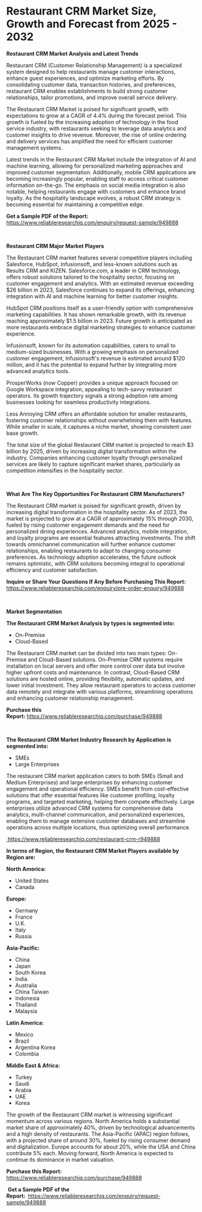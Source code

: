 <p><h1>Restaurant CRM Market Size, Growth and Forecast from 2025 - 2032</h1></p><p><strong>Restaurant CRM Market Analysis and Latest Trends</strong></p>
<p><p>Restaurant CRM (Customer Relationship Management) is a specialized system designed to help restaurants manage customer interactions, enhance guest experiences, and optimize marketing efforts. By consolidating customer data, transaction histories, and preferences, restaurant CRM enables establishments to build strong customer relationships, tailor promotions, and improve overall service delivery.</p><p>The Restaurant CRM Market is poised for significant growth, with expectations to grow at a CAGR of 4.4% during the forecast period. This growth is fueled by the increasing adoption of technology in the food service industry, with restaurants seeking to leverage data analytics and customer insights to drive revenue. Moreover, the rise of online ordering and delivery services has amplified the need for efficient customer management systems.</p><p>Latest trends in the Restaurant CRM Market include the integration of AI and machine learning, allowing for personalized marketing approaches and improved customer segmentation. Additionally, mobile CRM applications are becoming increasingly popular, enabling staff to access critical customer information on-the-go. The emphasis on social media integration is also notable, helping restaurants engage with customers and enhance brand loyalty. As the hospitality landscape evolves, a robust CRM strategy is becoming essential for maintaining a competitive edge.</p></p>
<p><strong>Get a Sample PDF of the Report:&nbsp;</strong> <a href="https://www.reliableresearchiq.com/enquiry/request-sample/949888?utm_campaign=3124&utm_medium=2&utm_source=Github&utm_content=ia&utm_term=16042025&utm_id=restaurant-crm">https://www.reliableresearchiq.com/enquiry/request-sample/949888</a></p>
<p>&nbsp;</p>
<p><strong>Restaurant CRM Major Market Players</strong></p>
<p><p>The Restaurant CRM market features several competitive players including Salesforce, HubSpot, Infusionsoft, and less-known solutions such as Results CRM and KIZEN. Salesforce.com, a leader in CRM technology, offers robust solutions tailored to the hospitality sector, focusing on customer engagement and analytics. With an estimated revenue exceeding $26 billion in 2023, Salesforce continues to expand its offerings, enhancing integration with AI and machine learning for better customer insights.</p><p>HubSpot CRM positions itself as a user-friendly option with comprehensive marketing capabilities. It has shown remarkable growth, with its revenue reaching approximately $1.5 billion in 2023. Future growth is anticipated as more restaurants embrace digital marketing strategies to enhance customer experience.</p><p>Infusionsoft, known for its automation capabilities, caters to small to medium-sized businesses. With a growing emphasis on personalized customer engagement, Infusionsoft's revenue is estimated around $120 million, and it has the potential to expand further by integrating more advanced analytics tools.</p><p>ProsperWorks (now Copper) provides a unique approach focused on Google Workspace integration, appealing to tech-savvy restaurant operators. Its growth trajectory signals a strong adoption rate among businesses looking for seamless productivity integrations.</p><p>Less Annoying CRM offers an affordable solution for smaller restaurants, fostering customer relationships without overwhelming them with features. While smaller in scale, it captures a niche market, showing consistent user base growth.</p><p>The total size of the global Restaurant CRM market is projected to reach $3 billion by 2025, driven by increasing digital transformation within the industry. Companies enhancing customer loyalty through personalized services are likely to capture significant market shares, particularly as competition intensifies in the hospitality sector.</p></p>
<p>&nbsp;</p>
<p><strong>What Are The Key Opportunities For Restaurant CRM Manufacturers?</strong></p>
<p><p>The Restaurant CRM market is poised for significant growth, driven by increasing digital transformation in the hospitality sector. As of 2023, the market is projected to grow at a CAGR of approximately 15% through 2030, fueled by rising customer engagement demands and the need for personalized dining experiences. Advanced analytics, mobile integration, and loyalty programs are essential features attracting investments. The shift towards omnichannel communication will further enhance customer relationships, enabling restaurants to adapt to changing consumer preferences. As technology adoption accelerates, the future outlook remains optimistic, with CRM solutions becoming integral to operational efficiency and customer satisfaction.</p></p>
<p><strong>Inquire or Share Your Questions If Any Before Purchasing This Report:</strong> <a href="https://www.reliableresearchiq.com/enquiry/pre-order-enquiry/949888?utm_campaign=3124&utm_medium=2&utm_source=Github&utm_content=ia&utm_term=16042025&utm_id=restaurant-crm">https://www.reliableresearchiq.com/enquiry/pre-order-enquiry/949888</a></p>
<p>&nbsp;</p>
<p><strong>Market Segmentation</strong></p>
<p><strong>The Restaurant CRM Market Analysis by types is segmented into:</strong></p>
<p><ul><li>On-Premise</li><li>Cloud-Based</li></ul></p>
<p><p>The Restaurant CRM market can be divided into two main types: On-Premise and Cloud-Based solutions. On-Premise CRM systems require installation on local servers and offer more control over data but involve higher upfront costs and maintenance. In contrast, Cloud-Based CRM solutions are hosted online, providing flexibility, automatic updates, and lower initial investment. They allow restaurant operators to access customer data remotely and integrate with various platforms, streamlining operations and enhancing customer relationship management.</p></p>
<p><strong>Purchase this Report:&nbsp;</strong><a href="https://www.reliableresearchiq.com/purchase/949888?utm_campaign=3124&utm_medium=2&utm_source=Github&utm_content=ia&utm_term=16042025&utm_id=restaurant-crm">https://www.reliableresearchiq.com/purchase/949888</a></p>
<p>&nbsp;</p>
<p><strong>The Restaurant CRM Market Industry Research by Application is segmented into:</strong></p>
<p><ul><li>SMEs</li><li>Large Enterprises</li></ul></p>
<p><p>The restaurant CRM market application caters to both SMEs (Small and Medium Enterprises) and large enterprises by enhancing customer engagement and operational efficiency. SMEs benefit from cost-effective solutions that offer essential features like customer profiling, loyalty programs, and targeted marketing, helping them compete effectively. Large enterprises utilize advanced CRM systems for comprehensive data analytics, multi-channel communication, and personalized experiences, enabling them to manage extensive customer databases and streamline operations across multiple locations, thus optimizing overall performance.</p></p>
<p><a href="https://www.reliableresearchiq.com/restaurant-crm-r949888?utm_campaign=3124&utm_medium=2&utm_source=Github&utm_content=ia&utm_term=16042025&utm_id=restaurant-crm">&nbsp;https://www.reliableresearchiq.com/restaurant-crm-r949888</a></p>
<p><strong>In terms of Region, the Restaurant CRM Market Players available by Region are:</strong></p>
<p>
    <p> <strong> North America: </strong>
        <ul>
            <li>United States</li>
            <li>Canada</li>
        </ul>
        </p> 
    <p> <strong> Europe: </strong>
        <ul>
            <li>Germany</li>
            <li>France</li>
            <li>U.K.</li>
            <li>Italy</li>
            <li>Russia</li>
        </ul>
        </p> 
    <p> <strong> Asia-Pacific: </strong>
        <ul>
            <li>China</li>
            <li>Japan</li>
            <li>South Korea</li>
            <li>India</li>
            <li>Australia</li>
            <li>China Taiwan</li>
            <li>Indonesia</li>
            <li>Thailand</li>
            <li>Malaysia</li>
        </ul>
        </p> 
    <p> <strong> Latin America: </strong>
        <ul>
            <li>Mexico</li>
            <li>Brazil</li>
            <li>Argentina Korea</li>
            <li>Colombia</li>
        </ul>
        </p> 
    <p> <strong> Middle East & Africa: </strong>
        <ul>
            <li>Turkey</li>
            <li>Saudi</li>
            <li>Arabia</li>
            <li>UAE</li>
            <li>Korea</li>
        </ul>
    </p>
    </p>
<p><p>The growth of the Restaurant CRM market is witnessing significant momentum across various regions. North America holds a substantial market share of approximately 40%, driven by technological advancements and a high density of restaurants. The Asia-Pacific (APAC) region follows, with a projected share of around 30%, fueled by rising consumer demand and digitalization. Europe accounts for about 20%, while the USA and China contribute 5% each. Moving forward, North America is expected to continue its dominance in market valuation.</p></p>
<p><strong>Purchase this Report: </strong><a href="https://www.reliableresearchiq.com/purchase/949888?utm_campaign=3124&utm_medium=2&utm_source=Github&utm_content=ia&utm_term=16042025&utm_id=restaurant-crm">https://www.reliableresearchiq.com/purchase/949888</a></p>
<p>&nbsp;<strong>Get a Sample PDF of the Report:&nbsp;&nbsp;</strong><a href="https://www.reliableresearchiq.com/enquiry/request-sample/949888?utm_campaign=3124&utm_medium=2&utm_source=Github&utm_content=ia&utm_term=16042025&utm_id=restaurant-crm">https://www.reliableresearchiq.com/enquiry/request-sample/949888</a></p>
<p><strong></strong></p>
<p><p></p><p></p><p></p></p>